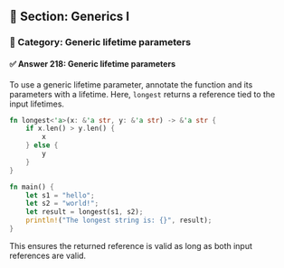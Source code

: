 ## 📘 Section: Generics I  
### 🔹 Category: Generic lifetime parameters  
#### ✅ Answer 218: Generic lifetime parameters

To use a generic lifetime parameter, annotate the function and its parameters with a lifetime. Here, `longest` returns a reference tied to the input lifetimes.

```rust
fn longest<'a>(x: &'a str, y: &'a str) -> &'a str {
    if x.len() > y.len() {
        x
    } else {
        y
    }
}

fn main() {
    let s1 = "hello";
    let s2 = "world!";
    let result = longest(s1, s2);
    println!("The longest string is: {}", result);
}
```
This ensures the returned reference is valid as long as both input references are valid.
